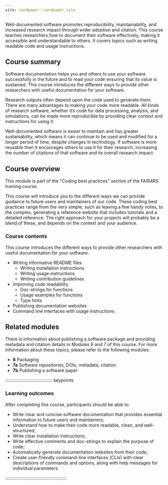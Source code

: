 ```yaml
---
site: sandpaper::sandpaper_site
---
```


Well-documented software promotes reproducibility, maintainability, and increased research impact through wider adoption and citation.
This course teaches researchers how to document their software effectively, making it accessible and understandable to others.
It covers topics such as writing readable code and usage instructions.


## Course summary

Software documentation helps you and others to use your software successfully in the future and to read your code ensuring that its value is sustained. This course introduces the different ways to provide other researchers with useful documentation for your software.

Research outputs often depend upon the code used to generate them. There are many advantages to making your code more readable. All kinds of research software, whether it’s code for data processing, analysis, and simulations, can be made more reproducible by providing clear context and instructions for using it.

Well-documented software is easier to maintain and has greater sustainability, which means it can continue to be used and modified for a longer period of time, despite changes in technology. If software is more reusable then it encourages others to use it for their research, increasing the number of citations of that software and its overall research impact.

## Course overview

This module is part of the "Coding best practices" section of the FAIR4RS training course.

This course will introduce you to the different ways we can provide guidance to future users and maintainers of our code. These coding best practices range from the very simple, such as leaving a few handy notes, to the complex, generating a reference website that includes tutorials and a detailed reference. The right approach for your projects will probably be a blend of these, and depends on the context and your audience.

### Course contents

This course introduces the different ways to provide other researchers with useful documentation for your software.

- Writing informative README files
  * Writing installation instructions
  * Writing usage instructions
  * Writing contribution guidelines
- Improving code readability
  * Doc-strings for functions
  * Usage examples for functions
  * Type hints
- Publishing documentation websites
- Command line interfaces with usage instructions

## Related modules

There is information about publishing a software package and providing metadata and citation details in Modules 6 and 7 of this course.
For more information about these topics, please refer to the following modules:

- **6** Packaging 
- **7a** Software repositories, DOIs, metadata, citation
- **7b** Publishing a software paper

::::::::::::::::::::::::::::::::::::: keypoints 

### Learning outcomes

After completing this course, participants should be able to:

- Write clear and concise software documentation that provides essential information to future users and maintainers;
- Understand how to make their code more readable, clean, and well-structured;
- Write clear installation instructions;
- Write effective comments and doc-strings to explain the purpose of code;
- Automatically generate documentation websites from their code;
- Create user-friendly command-line interfaces (CLIs) with clear descriptions of commands and options, along with help messages for individual parameters.

::::::::::::::::::::::::::::::::::::::::::::::::

[workbench]: https://carpentries.github.io/sandpaper-docs
